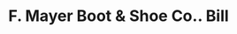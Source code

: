 ---
doi: 10.7916/D83R251T
date_other: '1916'
date_other_textual: '1916'
form: printed ephemera
genre:
- Invoices
name:
- F. Mayer Boot & Shoe Co.
object_in_context_url: https://biggert.cul.columbia.edu/items/view/ave_biggert_01606
subject_hierarchical_geographic:
- Milwaukee, Wisconsin, United States
subject_name:
- F. Mayer Boot & Shoe Co.
title: F. Mayer Boot & Shoe Co.. Bill
sort_title: F. Mayer Boot & Shoe Co.. Bill
call_number: ave_biggert_01606
coordinates:
- 43.05,-87.95
pid: ave_biggert_01606
identifiers: ave_biggert_01606
thumbnail: https://derivativo-1.library.columbia.edu/iiif/2/ldpd:343896/full/!256,256/0/native.jpg
permalink: "/items/ave_biggert_01606/"
layout: iiif-image-page
---